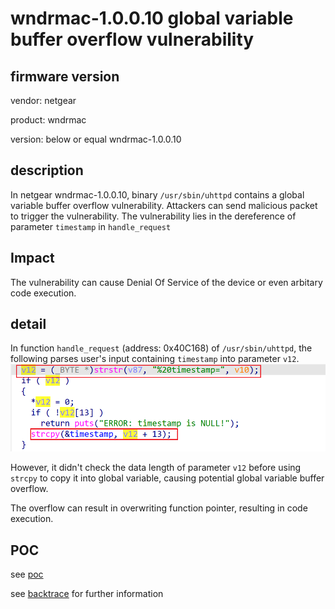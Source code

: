 # wndrmac-1.0.0.10 global variable buffer overflow vulnerability
## firmware version
vendor: netgear

product: wndrmac

version: below or equal wndrmac-1.0.0.10

## description
In netgear wndrmac-1.0.0.10, binary `/usr/sbin/uhttpd` contains a global variable buffer overflow vulnerability. Attackers can send malicious packet to trigger the vulnerability. The vulnerability lies in the dereference of parameter `timestamp` in `handle_request`

## Impact
The vulnerability can cause Denial Of Service of the device or even arbitary code execution.

## detail
In function `handle_request` (address: 0x40C168) of `/usr/sbin/uhttpd`, the following parses user's input containing `timestamp` into parameter `v12`.
![alt text](image.png)

However, it didn't check the data length of parameter `v12` before using `strcpy` to copy it into global variable, causing potential global variable buffer overflow.

The overflow can result in overwriting function pointer, resulting in code execution.
## POC
see [poc](./poc) 

see [backtrace](./backtrace) for further information


